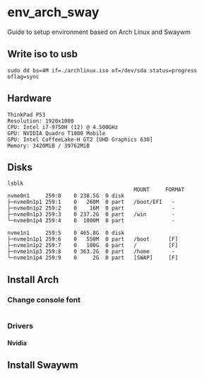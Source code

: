 # env_arch_sway
Guide to setup environment based on Arch Linux and Swaywm 

## Write iso to usb
```
sudo dd bs=4M if=./archlinux.iso of=/dev/sda status=progress oflag=sync
```

## Hardware
```
ThinkPad P53
Resolution: 1920x1080
CPU: Intel i7-9750H (12) @ 4.500GHz
GPU: NVIDIA Quadro T1000 Mobile
GPU: Intel CoffeeLake-H GT2 [UHD Graphics 630]
Memory: 3420MiB / 39762MiB
```

## Disks
```
lsblk
                                        MOUNT     FORMAT
nvme0n1     259:0    0 238.5G  0 disk 
├─nvme0n1p1 259:1    0   260M  0 part   /boot/EFI   -
├─nvme0n1p2 259:2    0    16M  0 part               -
├─nvme0n1p3 259:3    0 237.2G  0 part   /win        -
└─nvme0n1p4 259:4    0  1000M  0 part               -

nvme1n1     259:5    0 465.8G  0 disk 
├─nvme1n1p1 259:6    0   550M  0 part   /boot      [F]
├─nvme1n1p2 259:7    0   100G  0 part   /          [F]
├─nvme1n1p3 259:8    0 363.2G  0 part   /home       -
└─nvme1n1p4 259:9    0     2G  0 part   [SWAP]     [F]

```

## Install Arch
### Change console font
```
```

### Drivers
#### Nvidia

## Install Swaywm
